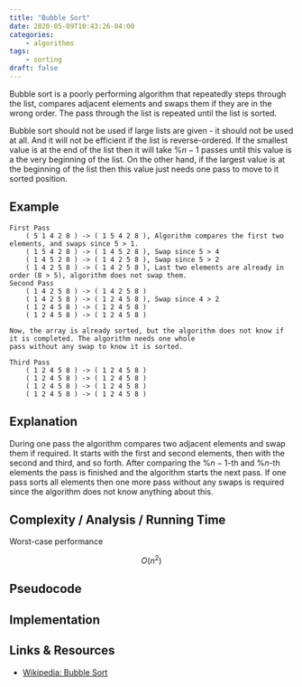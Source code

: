```yaml
---
title: "Bubble Sort"
date: 2020-05-09T10:43:26-04:00
categories:
    - algorithms
tags:
    - sorting
draft: false
---
```


Bubble sort is a poorly performing algorithm that repeatedly steps through the list, compares adjacent elements and swaps them if they are in the wrong order. The pass through the list is repeated until the list is sorted. 

Bubble sort should not be used if large lists are given - it should not be used at all. And it will not be efficient if the list is reverse-ordered. If the smallest value is at the end of the list then it will take %$n-1%$ passes until this value is a the very beginning of the list. On the other hand, if the largest value is at the beginning of the list then this value just needs one pass to move to it sorted position.

## Example

```plaintext
First Pass
    ( 5 1 4 2 8 ) -> ( 1 5 4 2 8 ), Algorithm compares the first two elements, and swaps since 5 > 1.
    ( 1 5 4 2 8 ) -> ( 1 4 5 2 8 ), Swap since 5 > 4
    ( 1 4 5 2 8 ) -> ( 1 4 2 5 8 ), Swap since 5 > 2
    ( 1 4 2 5 8 ) -> ( 1 4 2 5 8 ), Last two elements are already in order (8 > 5), algorithm does not swap them.
Second Pass
    ( 1 4 2 5 8 ) -> ( 1 4 2 5 8 )
    ( 1 4 2 5 8 ) -> ( 1 2 4 5 8 ), Swap since 4 > 2
    ( 1 2 4 5 8 ) -> ( 1 2 4 5 8 )
    ( 1 2 4 5 8 ) -> ( 1 2 4 5 8 )

Now, the array is already sorted, but the algorithm does not know if it is completed. The algorithm needs one whole 
pass without any swap to know it is sorted.

Third Pass
    ( 1 2 4 5 8 ) -> ( 1 2 4 5 8 )
    ( 1 2 4 5 8 ) -> ( 1 2 4 5 8 )
    ( 1 2 4 5 8 ) -> ( 1 2 4 5 8 )
    ( 1 2 4 5 8 ) -> ( 1 2 4 5 8 )
```
## Explanation

During one pass the algorithm compares two adjacent elements and swap them if required. It starts with the first and second elements, then with the second and third, and so forth. After comparing the %$n-1%$-th and %$n%$-th elements the pass is finished and the algorithm starts the next pass. If one pass sorts all elements then one more pass without any swaps is required since the algorithm does not know anything about this.
## Complexity / Analysis / Running Time

Worst-case performance

$$ 
O(n^2)
$$

## Pseudocode

## Implementation

## Links & Resources

- [Wikipedia: Bubble Sort](https://en.wikipedia.org/wiki/Bubble_sort)

